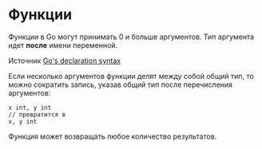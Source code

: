 # Функции

Функции в Go могут принимать 0 и больше аргументов. Тип аргумента идет **после** имени переменной.

Источник [Go's declaration syntax](https://go.dev/blog/declaration-syntax)

Если несколько аргументов функции делят между собой общий тип, то можно сократить запись, указав общий тип после перечисления аргументов:

```
x int, y int
// превратится в
x, y int
```

Функция может возвращать любое количество результатов.